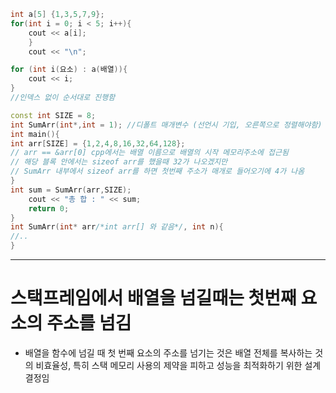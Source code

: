 
```cpp
int a[5] {1,3,5,7,9};
for(int i = 0; i < 5; i++){
	cout << a[i];
	}
	cout << "\n";

for (int i(요소) : a(배열)){
	cout << i;
}
//인덱스 없이 순서대로 진행함
```


```cpp
const int SIZE = 8;
int SumArr(int*,int = 1); //디폴트 매개변수 (선언시 기입, 오른쪽으로 정렬해야함)
int main(){
int arr[SIZE] = {1,2,4,8,16,32,64,128};
// arr == &arr[0] cpp에서는 배열 이름으로 배열의 시작 메모리주소에 접근됨
// 해당 블록 안에서는 sizeof arr를 했을때 32가 나오겠지만
// SumArr 내부에서 sizeof arr를 하면 첫번째 주소가 매개로 들어오기에 4가 나옴
}
int sum = SumArr(arr,SIZE);
	cout << "총 합 : " << sum;
	return 0;
}
int SumArr(int* arr/*int arr[] 와 같음*/, int n){
//.. 
}
```

---
# 스택프레임에서 배열을 넘길때는 첫번째 요소의 주소를 넘김

- 배열을 함수에 넘길 때 첫 번째 요소의 주소를 넘기는 것은 배열 전체를 복사하는 것의 비효율성, 특히 스택 메모리 사용의 제약을 피하고 성능을 최적화하기 위한 설계 결정임 